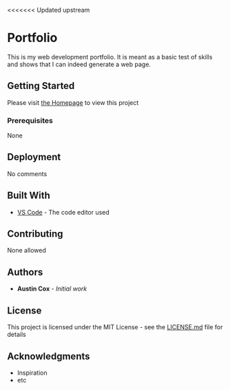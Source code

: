<<<<<<< Updated upstream
# Portfolio
This is my web development portfolio. It is meant as a basic test of skills and shows that I can indeed generate a web page.

## Getting Started

Please visit [the Homepage](https://austin-e-cox.github.io/Portfolio/) to view this project

### Prerequisites

None

## Deployment

No comments

## Built With

* [VS Code](https://code.visualstudio.com/) - The code editor used

## Contributing

None allowed

## Authors

* **Austin Cox** - *Initial work*

## License

This project is licensed under the MIT License - see the [LICENSE.md](LICENSE.md) file for details

## Acknowledgments

* Inspiration
* etc
